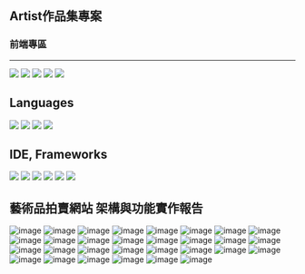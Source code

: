 <h2>Artist作品集專案</h2>
<h3>前端專區</h3>
<hr>
<a href="https://github.com/Chenchen-GitHub-812"><img src="https://img.shields.io/badge/Member-Chenchen-orange"/></a>
<a href="https://github.com/DannyTan8x"><img src="https://img.shields.io/badge/Danny%20Tan-brightgreen"/></a>
<a href="https://github.com/EvanceK"><img src="https://img.shields.io/badge/Evance.K-brown"/></a>
<a href="https://github.com/jack23h67"><img src="https://img.shields.io/badge/jack23h67-yellow"/></a>
<a href="https://github.com/Chenchen-GitHub-812"><img src="https://img.shields.io/badge/YangYang890120%20-blue"/></a>
<h2>Languages</h2>
<a href=""><img src="https://img.shields.io/badge/javascript- ES6-blue?logo=javascript"/></a>
<a href=""><img src="https://img.shields.io/badge/html5-white?logo=html5"/></a>
<a href=""><img src="https://img.shields.io/badge/CSS3-yellow?logo=css3"/></a>
<a href=""><img src="https://img.shields.io/badge/jquery-blue?logo=jquery"/></a>

<h2>IDE, Frameworks</h2>
<a href="https://legacy.reactjs.org/"><img src="https://img.shields.io/badge/react- 18.3.1-blue?logo=react"/></a>
<a href="https://vitejs.dev/"><img src="https://img.shields.io/badge/vitejs- v5.47-blue?logo=vite"/></a>
<a href="https://nodejs.org/zh-tw"><img src="https://img.shields.io/badge/Node.js- v20.17.0-blue?logo=nodedotjs"/></a>
<a href="https://nodejs.org/zh-tw"><img src="https://img.shields.io/badge/bootstrap- v5.3.3-fuchsia?logo=bootstrap"/></a>
<a href="https://www.figma.com"><img src="https://img.shields.io/badge/figma- v2024-red?logo=figma"/></a>
<a href="https://sass-lang.com/styleguide/brand/"><img src="https://img.shields.io/badge/SASS-%201.793-pink?logo=sass"/></a>
<h2>藝術品拍賣網站 架構與功能實作報告</h2>

![image](https://github.com/EvanceK/artist_front_end/blob/f52b4f32b79bcfe300a6cec27bb497dd6942544c/pdfimage/page01.jpg)
![image](https://github.com/EvanceK/artist_front_end/blob/f52b4f32b79bcfe300a6cec27bb497dd6942544c/pdfimage/page02.jpg)
![image](https://github.com/EvanceK/artist_front_end/blob/f52b4f32b79bcfe300a6cec27bb497dd6942544c/pdfimage/page03.jpg)
![image](https://github.com/EvanceK/artist_front_end/blob/f52b4f32b79bcfe300a6cec27bb497dd6942544c/pdfimage/page04.jpg)
![image](https://github.com/EvanceK/artist_front_end/blob/f52b4f32b79bcfe300a6cec27bb497dd6942544c/pdfimage/page05.jpg)
![image](https://github.com/EvanceK/artist_front_end/blob/f52b4f32b79bcfe300a6cec27bb497dd6942544c/pdfimage/page06.jpg)
![image](https://github.com/EvanceK/artist_front_end/blob/f52b4f32b79bcfe300a6cec27bb497dd6942544c/pdfimage/page07.jpg)
![image](https://github.com/EvanceK/artist_front_end/blob/f52b4f32b79bcfe300a6cec27bb497dd6942544c/pdfimage/page08.jpg)
![image](https://github.com/EvanceK/artist_front_end/blob/f52b4f32b79bcfe300a6cec27bb497dd6942544c/pdfimage/page09.jpg)
![image](https://github.com/EvanceK/artist_front_end/blob/f52b4f32b79bcfe300a6cec27bb497dd6942544c/pdfimage/page10.jpg)
![image](https://github.com/EvanceK/artist_front_end/blob/f52b4f32b79bcfe300a6cec27bb497dd6942544c/pdfimage/page11.jpg)
![image](https://github.com/EvanceK/artist_front_end/blob/f52b4f32b79bcfe300a6cec27bb497dd6942544c/pdfimage/page12.jpg)
![image](https://github.com/EvanceK/artist_front_end/blob/f52b4f32b79bcfe300a6cec27bb497dd6942544c/pdfimage/page13.jpg)
![image](https://github.com/EvanceK/artist_front_end/blob/f52b4f32b79bcfe300a6cec27bb497dd6942544c/pdfimage/page14.jpg)
![image](https://github.com/EvanceK/artist_front_end/blob/f52b4f32b79bcfe300a6cec27bb497dd6942544c/pdfimage/page15.jpg)
![image](https://github.com/EvanceK/artist_front_end/blob/f52b4f32b79bcfe300a6cec27bb497dd6942544c/pdfimage/page16.jpg)
![image](https://github.com/EvanceK/artist_front_end/blob/f52b4f32b79bcfe300a6cec27bb497dd6942544c/pdfimage/page17.jpg)
![image](https://github.com/EvanceK/artist_front_end/blob/f52b4f32b79bcfe300a6cec27bb497dd6942544c/pdfimage/page18.jpg)
![image](https://github.com/EvanceK/artist_front_end/blob/f52b4f32b79bcfe300a6cec27bb497dd6942544c/pdfimage/page19.jpg)
![image](https://github.com/EvanceK/artist_front_end/blob/f52b4f32b79bcfe300a6cec27bb497dd6942544c/pdfimage/page20.jpg)
![image](https://github.com/EvanceK/artist_front_end/blob/f52b4f32b79bcfe300a6cec27bb497dd6942544c/pdfimage/page21.jpg)
![image](https://github.com/EvanceK/artist_front_end/blob/f52b4f32b79bcfe300a6cec27bb497dd6942544c/pdfimage/page22.jpg)
![image](https://github.com/EvanceK/artist_front_end/blob/f52b4f32b79bcfe300a6cec27bb497dd6942544c/pdfimage/page23.jpg)
![image](https://github.com/EvanceK/artist_front_end/blob/f52b4f32b79bcfe300a6cec27bb497dd6942544c/pdfimage/page24.jpg)
![image](https://github.com/EvanceK/artist_front_end/blob/f52b4f32b79bcfe300a6cec27bb497dd6942544c/pdfimage/page25.jpg)
![image](https://github.com/EvanceK/artist_front_end/blob/f52b4f32b79bcfe300a6cec27bb497dd6942544c/pdfimage/page26.jpg)
![image](https://github.com/EvanceK/artist_front_end/blob/f52b4f32b79bcfe300a6cec27bb497dd6942544c/pdfimage/page27.jpg)
![image](https://github.com/EvanceK/artist_front_end/blob/f52b4f32b79bcfe300a6cec27bb497dd6942544c/pdfimage/page28.jpg)
![image](https://github.com/EvanceK/artist_front_end/blob/f52b4f32b79bcfe300a6cec27bb497dd6942544c/pdfimage/page29.jpg)
![image](https://github.com/EvanceK/artist_front_end/blob/f52b4f32b79bcfe300a6cec27bb497dd6942544c/pdfimage/page33.jpg)
